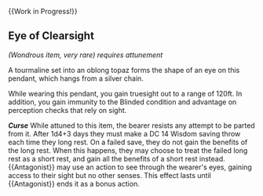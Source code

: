 {{Work in Progress!}}

## Eye of Clearsight
*(Wondrous item, very rare) requires attunement*

A tourmaline set into an oblong topaz forms the shape of an eye on this pendant, which hangs from a silver chain.

While wearing this pendant, you gain truesight out to a range of 120ft. In addition, you gain immunity to the Blinded condition and advantage on perception checks that rely on sight.

***Curse***
While attuned to this item, the bearer resists any attempt to be parted from it. After 1d4+3 days they must make a DC 14 Wisdom saving throw each time they long rest. On a failed save, they do not gain the benefits of the long rest. When this happens, they may choose to treat the failed long rest as a short rest, and gain all the benefits of a short rest instead. {{Antagonist}} may use an action to see through the wearer's eyes, gaining access to their sight but no other senses. This effect lasts until {{Antagonist}} ends it as a bonus action.
